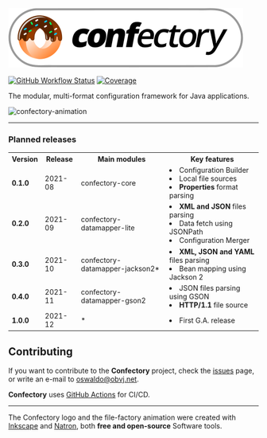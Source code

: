 ![confectory-logo](resources/confectory-logo.svg)

[![GitHub Workflow Status](https://img.shields.io/github/workflow/status/oswaldobapvicjr/confectory/Java%20CI%20with%20Maven)](https://github.com/oswaldobapvicjr/confectory/actions/workflows/maven.yml)
[![Coverage](https://img.shields.io/codecov/c/github/oswaldobapvicjr/confectory)](https://codecov.io/gh/oswaldobapvicjr/confectory)

The modular, multi-format configuration framework for Java applications.

![confectory-animation](resources/confectory-animation.gif)

---

### Planned releases

<table>
  <tr>
    <th>Version</th>
    <th>Release</th>
    <th>Main modules</th>
    <th>Key features</th>
  </tr>
  <tr>
    <td><b>0.1.0</b></td>
    <td>2021-08</td>
    <td>confectory-core</td>
    <td>
      <li>Configuration Builder</li>
      <li>Local file sources</li>
      <li><b>Properties</b> format parsing</li>
    </td>
  </tr>
  <tr>
    <td><b>0.2.0</b></td>
    <td>2021-09</td>
    <td>
      confectory-datamapper-lite
    </td>
    <td>
      <li><b>XML and JSON</b> files parsing</li>
      <li>Data fetch using JSONPath</li>
      <li>Configuration Merger</li>
    </td>
  </tr>
  <tr>
    <td><b>0.3.0</b></td>
    <td>2021-10</td>
    <td>
      confectory-datamapper-jackson2*
    </td>
    <td>
      <li><b>XML, JSON and YAML</b> files parsing</li>
      <li>Bean mapping using Jackson 2</li>
    </td>
  </tr>
  <tr>
    <td><b>0.4.0</b></td>
    <td>2021-11</td>
    <td>
      confectory-datamapper-gson2
    </td>
    <td>
      <li>JSON files parsing using GSON</li>
      <li><b>HTTP/1.1</b> file source</li>
    </td>
  </tr>
  <tr>
    <td><b>1.0.0</b></td>
    <td>2021-12</td>
    <td>
      *
    </td>
    <td>
      <li>First G.A. release</li>
    </td>
  </tr>
</table>


## Contributing

If you want to contribute to the **Confectory** project, check the [issues](http://obvj.net/confectory/issues) page, or write an e-mail to [oswaldo@obvj.net](mailto:oswaldo@obvj.net).

**Confectory** uses [GitHub Actions](https://docs.github.com/actions) for CI/CD.

---

The Confectory logo and the file-factory animation were created with [Inkscape](http://www.inkscape.org) and [Natron](https://natrongithub.github.io), both **free and open-source** Software tools.
